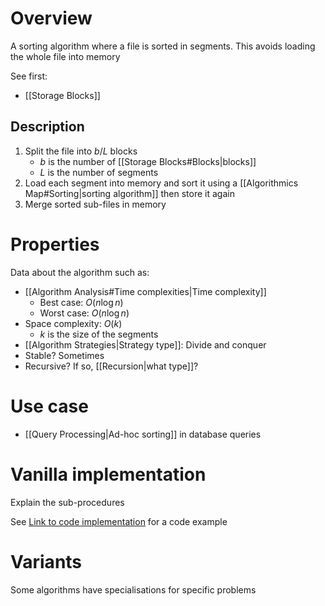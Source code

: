 # Overview
A sorting algorithm where a file is sorted in segments. This avoids loading the whole file into memory

See first:
- [[Storage Blocks]]

## Description
1. Split the file into $b/L$ blocks
	- $b$ is the number of [[Storage Blocks#Blocks|blocks]]
	- $L$ is the number of segments
2. Load each segment into memory and sort it using a [[Algorithmics Map#Sorting|sorting algorithm]] then store it again
3. Merge sorted sub-files in memory

# Properties
Data about the algorithm such as:
- [[Algorithm Analysis#Time complexities|Time complexity]]
	- Best case: $O(n \log n)$
	- Worst case: $O(n \log n)$
- Space complexity: $O(k)$
	- $k$ is the size of the segments
- [[Algorithm Strategies|Strategy type]]: Divide and conquer
- Stable? Sometimes
- Recursive?  If so, [[Recursion|what type]]?

# Use case
- [[Query Processing|Ad-hoc sorting]] in database queries

# Vanilla implementation
Explain the sub-procedures

See [Link to code implementation](https://example.com) for a code example

# Variants
Some algorithms have specialisations for specific problems